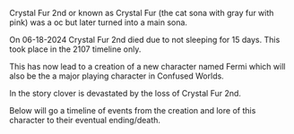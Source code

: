Crystal Fur 2nd or known as Crystal Fur (the cat sona with gray fur with pink) was a oc but later turned into a main sona.

On 06-18-2024 Crystal Fur 2nd died due to not sleeping for 15 days. This took place in the 2107 timeline only.

This has now lead to a creation of a new character named Fermi which will also be the a major playing character in Confused Worlds.

In the story clover is devastated by the loss of Crystal Fur 2nd.

Below will go a timeline of events from the creation and lore of this character to their eventual ending/death.
